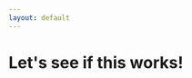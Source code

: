```yaml
---
layout: default
---
```


<h1>
  Let's see if this works!
</h1>

<link rel="shortcut icon" href="TemplateData/favicon.ico">
<link rel="stylesheet" href="TemplateData/style.css">
<script src="TemplateData/UnityProgress.js"></script>  
<script src="Build/UnityLoader.js"></script>
<script>
  var gameInstance = UnityLoader.instantiate("gameContainer", "Build/Builds.json", {onProgress: UnityProgress});
</script>

<div class="webgl-content">
  <div id="gameContainer" style="height: 100%"></div>
  <div class="footer">
    <div class="webgl-logo"></div>
    <div class="fullscreen" onclick="gameInstance.SetFullscreen(1)"></div>
    <div class="title">Josh</div>
  </div>
</div>